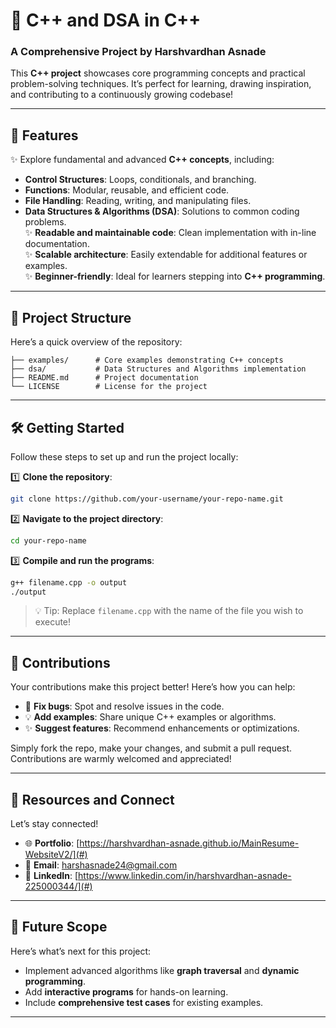 # 🌟 **C++ and DSA in C++**  
### A Comprehensive Project by **Harshvardhan Asnade**  

This **C++ project** showcases core programming concepts and practical problem-solving techniques. It’s perfect for learning, drawing inspiration, and contributing to a continuously growing codebase!  

---

## 🚀 **Features**  
✨ Explore fundamental and advanced **C++ concepts**, including:  
- **Control Structures**: Loops, conditionals, and branching.  
- **Functions**: Modular, reusable, and efficient code.  
- **File Handling**: Reading, writing, and manipulating files.  
- **Data Structures & Algorithms (DSA)**: Solutions to common coding problems.  
✨ **Readable and maintainable code**: Clean implementation with in-line documentation.  
✨ **Scalable architecture**: Easily extendable for additional features or examples.  
✨ **Beginner-friendly**: Ideal for learners stepping into **C++ programming**.  

---

## 📂 **Project Structure**  
Here’s a quick overview of the repository:  
```
├── examples/      # Core examples demonstrating C++ concepts  
├── dsa/           # Data Structures and Algorithms implementation  
├── README.md      # Project documentation  
└── LICENSE        # License for the project  
```  

---

## 🛠️ **Getting Started**  

Follow these steps to set up and run the project locally:  

1️⃣ **Clone the repository**:  
```bash  
git clone https://github.com/your-username/your-repo-name.git  
```  

2️⃣ **Navigate to the project directory**:  
```bash  
cd your-repo-name  
```  

3️⃣ **Compile and run the programs**:  
```bash  
g++ filename.cpp -o output  
./output  
```  

> 💡 Tip: Replace `filename.cpp` with the name of the file you wish to execute!  

---

## 🌟 **Contributions**  

Your contributions make this project better! Here’s how you can help:  
- 🐛 **Fix bugs**: Spot and resolve issues in the code.  
- 💡 **Add examples**: Share unique C++ examples or algorithms.  
- ✨ **Suggest features**: Recommend enhancements or optimizations.  

Simply fork the repo, make your changes, and submit a pull request. Contributions are warmly welcomed and appreciated!  

---

## 🔗 **Resources and Connect**  

Let’s stay connected!  

- 🌐 **Portfolio**: [https://harshvardhan-asnade.github.io/MainResume-WebsiteV2/](#)  
- 💌 **Email**: harshasnade24@gmail.com 
- 💼 **LinkedIn**: [https://www.linkedin.com/in/harshvardhan-asnade-225000344/](#)  

---

## 🎯 **Future Scope**  
Here’s what’s next for this project:  
- Implement advanced algorithms like **graph traversal** and **dynamic programming**.  
- Add **interactive programs** for hands-on learning.  
- Include **comprehensive test cases** for existing examples.  

---  

 